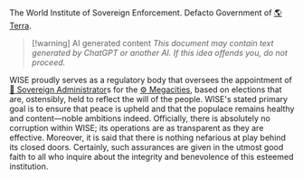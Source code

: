 The World Institute of Sovereign Enforcement.
Defacto Government of [🌎 Terra](../../-terra.md).

> [!warning] AI generated content
> *This document may contain text generated by ChatGPT or another AI. If this idea offends you, do not proceed.*

WISE proudly serves as a regulatory body that oversees the appointment of [👑 Sovereign Administrator](../../-sovereign-administrator.md)s for the [⚙ Megacities](../../-megacities.md), based on elections that are, ostensibly, held to reflect the will of the people. WISE's stated primary goal is to ensure that peace is upheld and that the populace remains healthy and content—noble ambitions indeed. Officially, there is absolutely no corruption within WISE; its operations are as transparent as they are effective. Moreover, it is said that there is nothing nefarious at play behind its closed doors. Certainly, such assurances are given in the utmost good faith to all who inquire about the integrity and benevolence of this esteemed institution.
